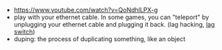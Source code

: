 - https://www.youtube.com/watch?v=QoNdhlLPX-g
- play with your ethernet cable. In some games, you can "teleport" by unplugging your ethernet cable and plugging it back. (lag hacking, [lag switch](https://noping.com/blog/what-is-a-lag-switch))
- duping: the process of duplicating something, like an object